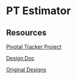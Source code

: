 # PT Estimator

## Resources

[Pivotal Tracker Project](https://www.pivotaltracker.com/n/projects/2354450)

[Design Doc](https://paper.dropbox.com/doc/PT-Estimator--AfCObrQ6NOkdv113xWrh3oGNAQ-5uQ31HqitmrW9Fsp4b0ue)

[Original Designs](https://projects.invisionapp.com/share/GVSGGEN528N#/screens/220994025)

